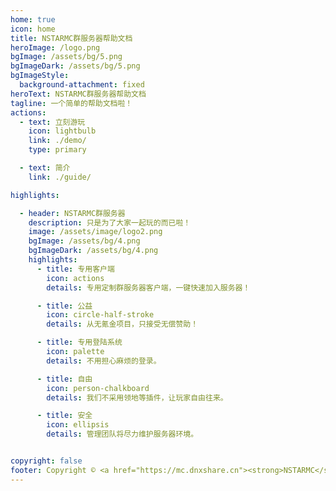 ```yaml
---
home: true
icon: home
title: NSTARMC群服务器帮助文档
heroImage: /logo.png
bgImage: /assets/bg/5.png
bgImageDark: /assets/bg/5.png
bgImageStyle:
  background-attachment: fixed
heroText: NSTARMC群服务器帮助文档
tagline: 一个简单的帮助文档啦！
actions:
  - text: 立刻游玩
    icon: lightbulb
    link: ./demo/
    type: primary

  - text: 简介
    link: ./guide/

highlights:

  - header: NSTARMC群服务器
    description: 只是为了大家一起玩的而已啦！
    image: /assets/image/logo2.png
    bgImage: /assets/bg/4.png
    bgImageDark: /assets/bg/4.png
    highlights:
      - title: 专用客户端
        icon: actions
        details: 专用定制群服务器客户端，一键快速加入服务器！

      - title: 公益
        icon: circle-half-stroke
        details: 从无氪金项目，只接受无偿赞助！

      - title: 专用登陆系统
        icon: palette
        details: 不用担心麻烦的登录。

      - title: 自由
        icon: person-chalkboard
        details: 我们不采用领地等插件，让玩家自由往来。

      - title: 安全
        icon: ellipsis
        details: 管理团队将尽力维护服务器环境。


copyright: false
footer: Copyright © <a href="https://mc.dnxshare.cn"><strong>NSTARMC</strong></a> 2020-2024 All Right Received.
---
```


